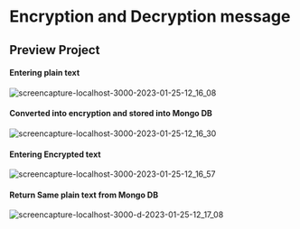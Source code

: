 # Encryption and Decryption message 

## Preview Project 
#### Entering plain text
![screencapture-localhost-3000-2023-01-25-12_16_08](https://user-images.githubusercontent.com/83384315/214502614-73cad0be-3445-400e-a368-7d0bac03ccef.png)
#### Converted into encryption and stored into Mongo DB
![screencapture-localhost-3000-2023-01-25-12_16_30](https://user-images.githubusercontent.com/83384315/214502640-bf8bb91d-0847-42ae-b93e-088fb3c2c24a.png)
#### Entering Encrypted text
![screencapture-localhost-3000-2023-01-25-12_16_57](https://user-images.githubusercontent.com/83384315/214502646-5520cf1c-820a-44aa-a17a-8187e8a366e2.png)
#### Return Same plain text from Mongo DB
![screencapture-localhost-3000-d-2023-01-25-12_17_08](https://user-images.githubusercontent.com/83384315/214502650-d95d907f-de53-4e6b-831a-91fdf1ddb380.png)

